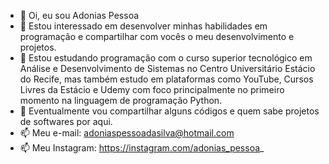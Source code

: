 - 👋 Oi, eu sou Adonias Pessoa
- 👀 Estou interessado em desenvolver minhas habilidades em programação e compartilhar com vocês o meu desenvolvimento e projetos.
- 🌱 Estou estudando programação com o curso superior tecnológico em Análise e Desenvolvimento de Sistemas no Centro Universitário Estácio do Recife, mas também estudo em plataformas como YouTube, Cursos Livres da Estácio e Udemy com foco principalmente no primeiro momento na linguagem de programação Python.
- 🤝 Eventualmente vou compartilhar alguns códigos e quem sabe projetos de softwares por aqui.
- 📫 Meu e-mail: adoniaspessoadasilva@hotmail.com
- 📫 Meu Instagram: https://instagram.com/adonias_pessoa_
